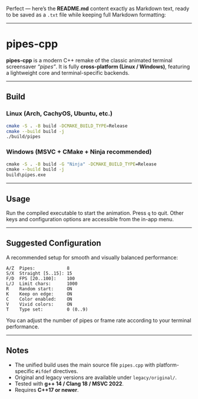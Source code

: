 Perfect — here’s the **README.md** content exactly as Markdown text, ready to be saved as a `.txt` file while keeping full Markdown formatting:

---

# pipes-cpp

**pipes-cpp** is a modern C++ remake of the classic animated terminal screensaver *“pipes”*.
It is fully **cross-platform (Linux / Windows)**, featuring a lightweight core and terminal-specific backends.

---

## Build

### Linux (Arch, CachyOS, Ubuntu, etc.)

```bash
cmake -S . -B build -DCMAKE_BUILD_TYPE=Release
cmake --build build -j
./build/pipes
```

### Windows (MSVC + CMake + Ninja recommended)

```bat
cmake -S . -B build -G "Ninja" -DCMAKE_BUILD_TYPE=Release
cmake --build build -j
build\pipes.exe
```

---

## Usage

Run the compiled executable to start the animation.
Press `q` to quit.
Other keys and configuration options are accessible from the in-app menu.

---

## Suggested Configuration

A recommended setup for smooth and visually balanced performance:

```
A/Z  Pipes:            8
S/X  Straight [5..15]: 15
F/D  FPS [20..100]:    100
L/J  Limit chars:      1000
R    Random start:     ON
K    Keep on edge:     ON
C    Color enabled:    ON
V    Vivid colors:     ON
T    Type set:         0 (0..9)
```

You can adjust the number of pipes or frame rate according to your terminal performance.

---

## Notes

* The unified build uses the main source file `pipes.cpp` with platform-specific `#ifdef` directives.
* Original and legacy versions are available under `legacy/original/`.
* Tested with **g++ 14 / Clang 18 / MSVC 2022**.
* Requires **C++17 or newer**.
